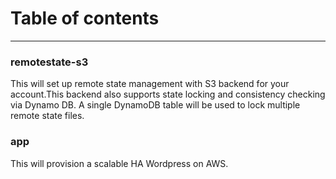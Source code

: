 # Table of contents
---
### remotestate-s3
This will set up remote state management with S3 backend for your account.This backend also supports state locking and consistency checking via Dynamo DB. A single DynamoDB table will be used to lock multiple remote state files.
### app
This will provision a scalable HA Wordpress on AWS.